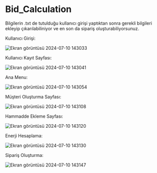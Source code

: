 # Bid_Calculation

Bilgilerin .txt de tutulduğu kullanıcı girişi yaptıktan sonra gerekli bilgileri ekleyip çıkarılabiliniyor ve en son da sipariş oluşturabiliyorsunuz.

Kullanıcı Girişi:




![Ekran görüntüsü 2024-07-10 143033](https://github.com/ORHANCANYILDIRIM/Bid_Calculation/assets/99863519/005f7f60-33b2-4d54-9d23-feed851d0a59)


Kullanıcı Kayıt Sayfası:




![Ekran görüntüsü 2024-07-10 143041](https://github.com/ORHANCANYILDIRIM/Bid_Calculation/assets/99863519/7e8b7552-7d63-4427-933d-a7b64b50fb9c)


Ana  Menu:




![Ekran görüntüsü 2024-07-10 143054](https://github.com/ORHANCANYILDIRIM/Bid_Calculation/assets/99863519/ae5faf7a-bc54-46a0-8f3b-17f4d2ae8364)


Müşteri Oluşturma Sayfası:




![Ekran görüntüsü 2024-07-10 143108](https://github.com/ORHANCANYILDIRIM/Bid_Calculation/assets/99863519/068bc425-debe-47f2-a84b-9a9069da63db)


Hammadde Ekleme Sayfası:




![Ekran görüntüsü 2024-07-10 143120](https://github.com/ORHANCANYILDIRIM/Bid_Calculation/assets/99863519/013868c5-a74c-4b62-ba83-9db352327ed0)


Enerji Hesaplama:




![Ekran görüntüsü 2024-07-10 143130](https://github.com/ORHANCANYILDIRIM/Bid_Calculation/assets/99863519/b2345704-a5d7-4dd2-9385-7f739aeb348e)


Sipariş Oluşturma:




![Ekran görüntüsü 2024-07-10 143147](https://github.com/ORHANCANYILDIRIM/Bid_Calculation/assets/99863519/d7bbc160-9d53-4252-aa59-499b6ef56a7e)








